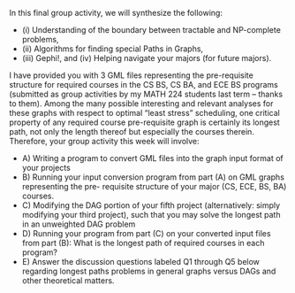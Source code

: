 In this final group activity, we will synthesize the following: 

- (i) Understanding of the boundary between tractable and NP-complete problems, 
- (ii) Algorithms for finding special Paths in Graphs, 
- (iii) Gephi!, and (iv) Helping navigate your majors (for future majors).

I have provided you with 3 GML files representing the pre-requisite structure for required courses in the CS BS, CS BA, 
and ECE BS programs (submitted as group activities by my MATH 224 students last term – thanks to them). Among the many 
possible interesting and relevant analyses for these graphs with respect to optimal “least stress” scheduling, one 
critical property of any required course pre-requisite graph is certainly its longest path, not only the length thereof 
but especially the courses therein. Therefore, your group activity this week will involve:

- A) Writing a program to convert GML files into the graph input format of your projects
- B) Running your input conversion program from part (A) on GML graphs representing the pre-
requisite structure of your major (CS, ECE, BS, BA) courses.
- C) Modifying the DAG portion of your fifth project (alternatively: simply modifying your third
project), such that you may solve the longest path in an unweighted DAG problem
- D) Running your program from part (C) on your converted input files from part (B): What is the
longest path of required courses in each program?
- E) Answer the discussion questions labeled Q1 through Q5 below regarding longest paths
problems in general graphs versus DAGs and other theoretical matters.